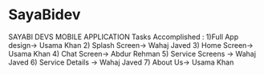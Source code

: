# SayaBidev
SAYABI DEVS MOBILE APPLICATION
Tasks Accomplished :
1)Full App design-> Usama Khan
2) Splash Screen-> Wahaj Javed
3) Home Screen-> Usama Khan
4) Chat Screen-> Abdur Rehman
5) Service Screens -> Wahaj Javed
6) Service Details -> Wahaj Javed
7) About Us-> Usama Khan

